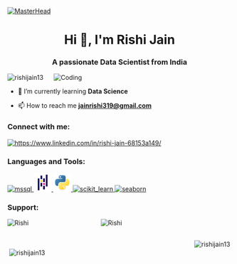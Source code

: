 
[![MasterHead](https://cdn.ttgtmedia.com/visuals/searchCIO/enterprise_software/cio_article_015.jpg)](https://cdn.ttgtmedia.com/visuals/searchCIO/enterprise_software/cio_article_015.jpg)

<h1 align="center">Hi 👋, I'm Rishi Jain</h1>
<h3 align="center">A passionate Data Scientist from India</h3>
<img align="right" alt="Coding" width="400" src="https://uploads-ssl.webflow.com/5c19100c2b50073e6ee69da1/60d35967a853a1b14851703b_All%20the%20data%20(1).gif">


<p align="left"> <img src="https://komarev.com/ghpvc/?username=rishijain13&label=Profile%20views&color=0e75b6&style=flat" alt="rishijain13" /> </p>

- 🌱 I’m currently learning **Data Science**

- 📫 How to reach me **jainrishi319@gmail.com**

<h3 align="left">Connect with me:</h3>
<p align="left">
<a href="https://linkedin.com/in/https://www.linkedin.com/in/rishi-jain-68153a149/" target="blank"><img align="center" src="https://raw.githubusercontent.com/rahuldkjain/github-profile-readme-generator/master/src/images/icons/Social/linked-in-alt.svg" alt="https://www.linkedin.com/in/rishi-jain-68153a149/" height="30" width="40" /></a>
</p>

<h3 align="left">Languages and Tools:</h3>
<p align="left"> <a href="https://www.microsoft.com/en-us/sql-server" target="_blank" rel="noreferrer"> <img src="https://www.svgrepo.com/show/303229/microsoft-sql-server-logo.svg" alt="mssql" width="40" height="40"/> </a> <a href="https://pandas.pydata.org/" target="_blank" rel="noreferrer"> <img src="https://raw.githubusercontent.com/devicons/devicon/2ae2a900d2f041da66e950e4d48052658d850630/icons/pandas/pandas-original.svg" alt="pandas" width="40" height="40"/> </a> <a href="https://www.python.org" target="_blank" rel="noreferrer"> <img src="https://raw.githubusercontent.com/devicons/devicon/master/icons/python/python-original.svg" alt="python" width="40" height="40"/> </a> <a href="https://scikit-learn.org/" target="_blank" rel="noreferrer"> <img src="https://upload.wikimedia.org/wikipedia/commons/0/05/Scikit_learn_logo_small.svg" alt="scikit_learn" width="40" height="40"/> </a> <a href="https://seaborn.pydata.org/" target="_blank" rel="noreferrer"> <img src="https://seaborn.pydata.org/_images/logo-mark-lightbg.svg" alt="seaborn" width="40" height="40"/> </a> </p>

<h3 align="left">Support:</h3>
<p><a href="https://www.buymeacoffee.com/Rishi"> <img align="left" src="https://cdn.buymeacoffee.com/buttons/v2/default-yellow.png" height="50" width="210" alt="Rishi" /></a><a href="https://ko-fi.com/Rishi"> <img align="left" src="https://cdn.ko-fi.com/cdn/kofi3.png?v=3" height="50" width="210" alt="Rishi" /></a></p><br><br>

<p><img align="left" src="https://github-readme-stats.vercel.app/api/top-langs?username=rishijain13&show_icons=true&locale=en&layout=compact" alt="rishijain13" /></p>

<p>&nbsp;<img align="center" src="https://github-readme-stats.vercel.app/api?username=rishijain13&show_icons=true&locale=en" alt="rishijain13" /></p>

